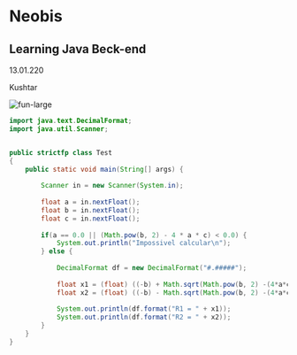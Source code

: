 # Neobis
## Learning Java Beck-end
13.01.220 

Kushtar

![fun-large](https://user-images.githubusercontent.com/39180239/72253472-d435a300-362b-11ea-9354-0c56ec08a450.png)

```java
import java.text.DecimalFormat;
import java.util.Scanner;


public strictfp class Test
{
	public static void main(String[] args) {
	    
	    Scanner in = new Scanner(System.in);
	    
	    float a = in.nextFloat();
	    float b = in.nextFloat();
	    float c = in.nextFloat();
	    
	    if(a == 0.0 || (Math.pow(b, 2) - 4 * a * c) < 0.0) {
	    	System.out.println("Impossivel calcular\n"); 
	    } else {
	    	
	    	DecimalFormat df = new DecimalFormat("#.#####");
	    	
	    	float x1 = (float) ((-b) + Math.sqrt(Math.pow(b, 2) -(4*a*c)))/ (2*a);
	    	float x2 = (float) ((-b) - Math.sqrt(Math.pow(b, 2) -(4*a*c)))/ (2*a);
	    	
	    	System.out.println(df.format("R1 = " + x1));
	    	System.out.println(df.format("R2 = " + x2));
	    }
	}
}

```
